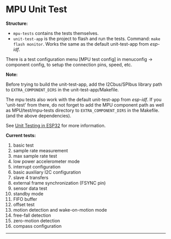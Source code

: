 # MPU Unit Test

**Structure:**

+ `mpu-tests` contains the tests themselves.
+ `unit-test-app` is the project to flash and run the tests. Command: `make flash monitor`. Works the same as the default unit-test-app from _esp-idf_.

There is a test configuration menu \[MPU test config\] in menuconfig -> component config, to setup the connection pins, speed, etc.

**Note:**

Before trying to build the unit-test-app, add the I2Cbus/SPIbus library path to `EXTRA_COMPONENT_DIRS` in the unit-test-app/Makefile.

The mpu tests also work with the default unit-test-app from _esp-idf_. If you \'unit-test\' from there, do not forget to add the MPU component path as well as MPU/test/mpu-tests directory to `EXTRA_COMPONENT_DIRS` in the Makefile. (and the above dependencies).

See [Unit Testing in ESP32] for more information.

**Current tests:**

1. basic test
1. sample rate measurement
1. max sample rate test
1. low power accelerometer mode
1. interrupt configuration
1. basic auxiliary I2C configuration
1. slave 4 transfers
1. external frame synchronization (FSYNC pin)
1. sensor data test
1. standby mode
1. FIFO buffer
1. offset test
1. motion detection and wake-on-motion mode
1. free-fall detection
1. zero-motion detection
1. compass configuration

---

[Unit Testing in ESP32]: https://esp-idf.readthedocs.io/en/latest/api-guides/unit-tests.html